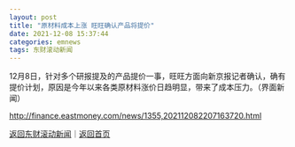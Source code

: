 ```yaml
---
layout: post
title: "原材料成本上涨 旺旺确认产品将提价"
date: 2021-12-08 15:37:44
categories: emnews
tags: 东财滚动新闻
---
```


12月8日，针对多个研报提及的产品提价一事，旺旺方面向新京报记者确认，确有提价计划，原因是今年以来各类原材料涨价日趋明显，带来了成本压力。（界面新闻）

<http://finance.eastmoney.com/news/1355,202112082207163720.html>

[返回东财滚动新闻](//finews.withounder.com/emnews/)｜[返回首页](//finews.withounder.com/)